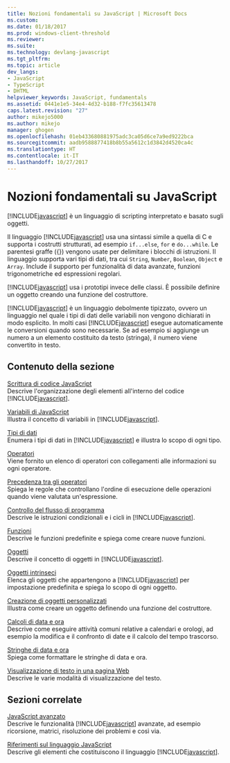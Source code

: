 ```yaml
---
title: Nozioni fondamentali su JavaScript | Microsoft Docs
ms.custom: 
ms.date: 01/18/2017
ms.prod: windows-client-threshold
ms.reviewer: 
ms.suite: 
ms.technology: devlang-javascript
ms.tgt_pltfrm: 
ms.topic: article
dev_langs:
- JavaScript
- TypeScript
- DHTML
helpviewer_keywords: JavaScript, fundamentals
ms.assetid: 0441e1e5-34e4-4d32-b188-f7fc35613478
caps.latest.revision: "27"
author: mikejo5000
ms.author: mikejo
manager: ghogen
ms.openlocfilehash: 01eb433680881975adc3ca05d6ce7a9ed9222bca
ms.sourcegitcommit: aadb9588877418b8b55a5612c1d3842d4520ca4c
ms.translationtype: HT
ms.contentlocale: it-IT
ms.lasthandoff: 10/27/2017
---
```

# <a name="javascript-fundamentals"></a>Nozioni fondamentali su JavaScript
[!INCLUDE[javascript](../javascript/includes/javascript-md.md)] è un linguaggio di scripting interpretato e basato sugli oggetti.  
  
 Il linguaggio [!INCLUDE[javascript](../javascript/includes/javascript-md.md)] usa una sintassi simile a quella di C e supporta i costrutti strutturati, ad esempio `if...else`, `for` e `do...while`. Le parentesi graffe ({}) vengono usate per delimitare i blocchi di istruzioni. Il linguaggio supporta vari tipi di dati, tra cui `String`, `Number`, `Boolean`, `Object` e `Array`. Include il supporto per funzionalità di data avanzate, funzioni trigonometriche ed espressioni regolari.  
  
 [!INCLUDE[javascript](../javascript/includes/javascript-md.md)] usa i prototipi invece delle classi. È possibile definire un oggetto creando una funzione del costruttore.  
  
 [!INCLUDE[javascript](../javascript/includes/javascript-md.md)] è un linguaggio debolmente tipizzato, ovvero un linguaggio nel quale i tipi di dati delle variabili non vengono dichiarati in modo esplicito. In molti casi [!INCLUDE[javascript](../javascript/includes/javascript-md.md)] esegue automaticamente le conversioni quando sono necessarie. Se ad esempio si aggiunge un numero a un elemento costituito da testo (stringa), il numero viene convertito in testo.  
  
## <a name="in-this-section"></a>Contenuto della sezione  
 [Scrittura di codice JavaScript](../javascript/writing-javascript-code.md)  
 Descrive l'organizzazione degli elementi all'interno del codice [!INCLUDE[javascript](../javascript/includes/javascript-md.md)].  
  
 [Variabili di JavaScript](../javascript/variables-javascript.md)  
 Illustra il concetto di variabili in [!INCLUDE[javascript](../javascript/includes/javascript-md.md)].  
  
 [Tipi di dati](../javascript/data-types-javascript.md)  
 Enumera i tipi di dati in [!INCLUDE[javascript](../javascript/includes/javascript-md.md)] e illustra lo scopo di ogni tipo.  
  
 [Operatori](../javascript/operators-javascript.md)  
 Viene fornito un elenco di operatori con collegamenti alle informazioni su ogni operatore.  
  
 [Precedenza tra gli operatori](../javascript/operator-subtractprecedence-javascript.md)  
 Spiega le regole che controllano l'ordine di esecuzione delle operazioni quando viene valutata un'espressione.  
  
 [Controllo del flusso di programma](../javascript/controlling-program-flow-javascript.md)  
 Descrive le istruzioni condizionali e i cicli in [!INCLUDE[javascript](../javascript/includes/javascript-md.md)].  
  
 [Funzioni](../javascript/functions-javascript.md)  
 Descrive le funzioni predefinite e spiega come creare nuove funzioni.  
  
 [Oggetti](../javascript/objects-and-arrays-javascript.md)  
 Descrive il concetto di oggetti in [!INCLUDE[javascript](../javascript/includes/javascript-md.md)].  
  
 [Oggetti intrinseci](../javascript/intrinsic-objects-javascript.md)  
 Elenca gli oggetti che appartengono a [!INCLUDE[javascript](../javascript/includes/javascript-md.md)] per impostazione predefinita e spiega lo scopo di ogni oggetto.  
  
 [Creazione di oggetti personalizzati](../javascript/creating-objects-javascript.md)  
 Illustra come creare un oggetto definendo una funzione del costruttore.  
  
 [Calcoli di data e ora](../javascript/calculating-dates-and-times-javascript.md)  
 Descrive come eseguire attività comuni relative a calendari e orologi, ad esempio la modifica e il confronto di date e il calcolo del tempo trascorso.  
  
 [Stringhe di data e ora](../javascript/date-and-time-strings-javascript.md)  
 Spiega come formattare le stringhe di data e ora.  
  
 [Visualizzazione di testo in una pagina Web](../javascript/displaying-text-in-a-webpage-javascript.md)  
 Descrive le varie modalità di visualizzazione del testo.  
  
## <a name="related-sections"></a>Sezioni correlate  
 [JavaScript avanzato](../javascript/advanced/advanced-javascript.md)  
 Descrive le funzionalità [!INCLUDE[javascript](../javascript/includes/javascript-md.md)] avanzate, ad esempio ricorsione, matrici, risoluzione dei problemi e così via.  
  
 [Riferimenti sul linguaggio JavaScript](../javascript/reference/javascript-reference.md)  
 Descrive gli elementi che costituiscono il linguaggio [!INCLUDE[javascript](../javascript/includes/javascript-md.md)].